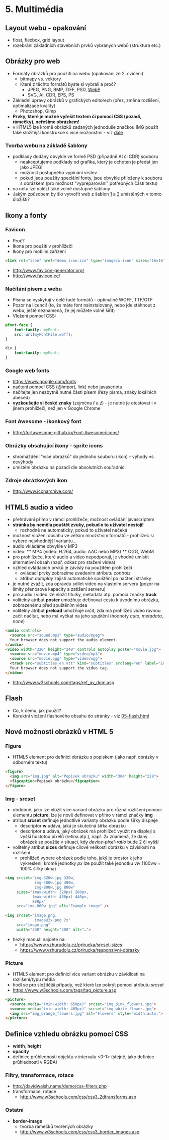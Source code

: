 # 5. Multimédia 

## Layout webu - opakování
 * float, flexbox, grid layout
 * rozebrání základních stavebních prvků vybraných webů (struktura etc.)

## Obrázky pro web

 * Formáty obrázků pro použití na webu (opakování ze 2. cvičení)
    * bitmapy vs. vektory
    * Které z těchto formátů byste si vybrali a proč?
        * JPEG, PNG, BMP, TIFF, PSD, [WebP](https://cs.wikipedia.org/wiki/WebP)  
        * SVG, AI, CDR, EPS, PS
 * Základní úpravy obrázků v grafických editorech (ořez, změna rozlišení, optimalizace kvality)
    * Photoshop, Gimp
 * **Prvky, které je možné vyřešit textem či pomocí CSS (pozadí, rámečky), neřešíme obrázkem!**
 * v HTML5 lze kromě obrázků zadaných jednoduše značkou IMG použít také složitější konstrukce s více možnostmi - viz [dále](#nové-možnosti-obrázků-v-html-5) 

### Tvorba webu na základě šablony
 * podklady dodány obvykle ve formě PSD (připadně AI či CDR) souboru
    * neakceptujeme podklady od grafika, který je ochoten je předat jen jako JPEG!
    * možnost postupného vypínání vrstev
    * pokud jsou použity speciální fonty, jsou obvykle přiloženy k souboru s obrázkem (pro možnost "vypreparování" potřebných částí textu)
 * na netu lze nalézt také volně dostupné šablony
 * Jakým způsobem by šlo vytvořit web z šablon [1](./psd-examples/template1) a [2](./psd-examples/template2) umístěných v tomto úložišti?
 
## Ikony a fonty

### Favicon
 * Proč?
 * Ikona pro použití v prohlížeči
 * Ikony pro mobilní zařízení
 
```html
<link rel="icon" href="demo_icon.ico" type="image/x-icon" sizes="16x16" /> 
```

 * http://www.favicon-generator.org/
 * http://www.favicon.cc/

### Načítání písem z webu
 * Písma se vyskytují v celé řadě formátů - optimálně WOFF, TTF/OTF
 * Pozor na licenci! (to, že máte font nainstalovaný, nebo jde stáhnout z webu, ještě neznamená, že jej můžete volně šířit)
 * Vložení pomocí CSS:
 
```css
@font-face {
    font-family: myFont;
    src: url(myFontFile.woff);
}

div {
    font-family: myFont;
} 
```

### Google web fonts
 * https://www.google.com/fonts
 * načtení pomocí CSS (@import, link) nebo javascriptu
 * načítejte jen nezbytně nutné části písem (řezy písma, znaky lokálních abeced)
 * **vyzkoušejte si české znaky** (zejména *ř* a *ž*) - je nutné je otestovat i v jiném prohlížeči, než jen v Google Chrome
 
### Font Awesome - ikonkový font
 * http://fortawesome.github.io/Font-Awesome/icons/

### Obrázky obsahující ikony - sprite icons
 * shromáždění "více obrázků" do jednoho souboru (ikon) - výhody vs. nevýhody
 * umístění obrázku na pozadí dle absolutních souřadnic 

### Zdroje obrázkových ikon
 * http://www.iconarchive.com/

## HTML5 audio a video
 * přehrávání přímo v rámci prohlížeče, možnost ovládání javascriptem
 * **stránka by neměla pouštět zvuky, pokud o to uživatel nestojí!**
    * rozhodně ne automaticky, pokud to uživatel nečeká
 * možnost vložení obsahu ve větším množstvím formátů - prohlížeč si vybere nejvhodnější variantu...
 * audio vkládáme obvykle v MP3
 * video:
    ** MP4 (video: H.264, audio: AAC nebo MP3)
    ** OGG, WebM
 * pro prohlížeče, které audio a video nepodporují, je vhodné umístit alternativní obsah (např. odkaz pro stažení videa)
 * vzhled ovládacích prvků je závislý na použitém prohlížeči
    * ovládací prvky zobrazíme uvedením atributu *controls*
    * atribut *autoplay* zajistí automatické spuštění po načtení stránky
 * je nutné zvážit, zda opravdu sdílet video na vlastním serveru (pozor na limity přenosové kapacity a zatížení serveru)
 * pro audio i video lze vložit titulky, metadata atp. pomocí značky **track**
 * volitelný atribut **poster** umožňuje definovat cestu k úvodnímu obrázku, zobrazenému před spuštěním videa
 * volitelný atribut **preload** umožňuje určit, zda má prohlížeč video rovnou začít načítat, nebo má vyčkat na jeho spuštění (hodnoty *auto*, *metadata*, *none*)

```html
<audio controls>
  <source src="sound.mp3" type="audio/mpeg">
  Your browser does not support the audio element.
</audio>
<video width="320" height="240" controls autoplay poster="movie.jpg">
  <source src="movie.mp4" type="video/mp4">
  <source src="movie.ogg" type="video/ogg">
  <track src="subtitles_en.vtt" kind="subtitles" srclang="en" label="English">
  Your browser does not support the video tag.
</video> 
```
 
 * http://www.w3schools.com/tags/ref_av_dom.asp

## Flash
 * Co, k čemu, jak použít?
 * Korektní vložení flashového obsahu do stránky - viz [05-flash.html](./05-flash.html)

## Nové možnosti obrázků v HTML 5
### Figure
 * HTML5 element pro definici obrázku s popiskem (jako např. obrázky v odborném textu)

  ```html
  <figure>
    <img src="img.jpg" alt="Popisek obrázku" width="304" height="228">
    <figcaption>Popisek obrázku</figcaption>
  </figure>
  ```
  
### Img - srcset
 * obdobně, jako lze vložit více variant obrázku pro různá rozlišení pomocí elementu **picture**, lze je nově definovat v přímo v rámci značky **img**
 * atribut **srcset** definuje jednotlivé varianty obrázku podle šířky displeje
    * descriptor **w** udává, jaká je skutečná šířka obrázku
    * descriptor **x** udává, jaký obrázek má prohlížeč využít na displeji s vyšší hustotou pixelů (retina atp.), např. *2x* znamená, že daný obrázek se použije v situaci, kdy *device-pixel-ratio* bude 2 či vyšší 
 * volitelný atribut **sizes** definuje cílové velikosti obrázku v závislosti na rozlišení
    * prohlížeč vybere obrázek podle toho, jaký je prostor k jeho vykreslení; kromě jednotky *px* lze použít také jednotku *vw* (100vw = 100% šířky okna)   
  
  ```html
  <img srcset="img-320w.jpg 320w,
               img-480w.jpg 480w,
               img-800w.jpg 800w"
       sizes="(max-width: 320px) 280px,
              (max-width: 480px) 440px,
              800px"
       src="img-800w.jpg" alt="Example image" />
       
  <img srcset="image.png, 
               image@2x.png 2x"
       src="image.png"
       width="200" height="200" alt="…"> 
  ```
  
 * hezký manuál najdete na:
   * https://www.vzhurudolu.cz/prirucka/srcset-sizes
   * https://www.vzhurudolu.cz/prirucka/responzivni-obrazky

### Picture
 * HTML5 element pro definici více variant obrázku v závidlosti na rozlišení/typu média
 * hodí se pro složitější případy, než které lze pokrýt pomocí atributu *srcset*
 * https://www.w3schools.com/tags/tag_picture.asp

  ```html
  <picture>
    <source media="(min-width: 650px)" srcset="img_pink_flowers.jpg">
    <source media="(min-width: 465px)" srcset="img_white_flower.jpg">
    <img src="img_orange_flowers.jpg" alt="Flowers" style="width:auto;">
  </picture> 
 ```

## Definice vzhledu obrázku pomocí CSS
 * **width**, **height**
 * **opacity**
 * definice průhlednosti objektu v intervalu &lt;0-1&gt; (stejně, jako definice průhlednosti v RGBA)

### Filtry, transformace, rotace
 * http://davidwalsh.name/demo/css-filters.php
 * transformace, rotace
    * http://www.w3schools.com/css/css3_2dtransforms.asp

### Ostatní
 * **border-image**
    * tvorba rámečků tvořených obrázky
    * http://www.w3schools.com/css/css3_border_images.asp



